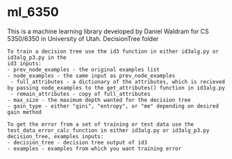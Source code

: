 # ml_6350
This is a machine learning library developed by Daniel Waldram for CS 5350/6350 in University of Utah.
DecisionTree folder

	To train a decision tree use the id3 function in either id3alg.py or id3alg_p3.py in the 
	id3 inputs:
 	- prev_node_examples - the original examples list
 	- node_examples - the same input as prev_node_examples
	 - full_attributes - a dictionary of the attributes, which is recieved by passing node_examples to the get_attributes() function in id3alg.py
	 - remain_attributes - copy of full_attributes
 	- max_size - the maximum depth wanted for the decision tree
 	- gain_type - either "gini", "entropy", or "me" depending on desired gain method
 	 
  	To get the error from a set of training or test data use the test_data_error_calc function in either id3alg.py or id3alg_p3.py
  	decision_tree, examples inputs:
  	- decision_tree - decision tree output of id3
  	- examples - examples from which you want training error
